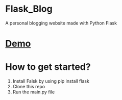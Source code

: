 # Flask_Blog
A personal blogging website made with Python Flask
# [Demo](https://anime-blog-top10.herokuapp.com/)
# How to get started?
 1. Install Falsk by using pip install flask 
 2. Clone this repo
 3. Run the main.py file 
 


